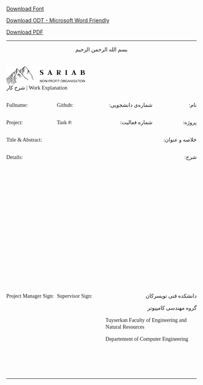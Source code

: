 [Download Font](https://gordarg.github.io/font/Behdad.ttf)

[Download ODT - Microsoft Word Friendly](content/Sariab/documents/Industry.odt)

[Download PDF](content/Sariab/documents/Industry.odt)

<table width="900" cellpadding="2" cellspacing="0">
	<col width="236">
	<col width="218">
	<col width="206">
	<col width="224">
	<tr>
		<td colspan="4" width="896" valign="top" style="border: none; padding: 0in">
			<p dir="rtl" align="center" style="margin-bottom: 0.2in"><font face="Behdad"><span lang="fa-IR">بسم
			الله الرحمن الرحیم</span></font></p>
			<br/>
<img src="https://raw.githubusercontent.com/Pressz/Sariab/master/Graphics/Logo/g54.png" name="Image1" align="center" width="208" height="47" border="0"/>
			<br/>
<font face="Behdad"><span lang="fa-IR">شرح
			کار </span></font><font face="Behdad">| Work Explanation</font></p>
		</td>
	</tr>
	<tr valign="top">
		<td width="236" style="border: none; padding: 0in">
			<p><font face="Behdad">Fullname:</font></p>
		</td>
		<td width="218" style="border: none; padding: 0in">
			<p><font face="Behdad">Github:</font></p>
		</td>
		<td width="206" style="border: none; padding: 0in">
			<p dir="rtl" align="right"><font face="Behdad"><span lang="fa-IR">شماره‌ی
			دانشجویی</span></font><font face="Behdad">:</font></p>
		</td>
		<td width="224" style="border: none; padding: 0in">
			<p dir="rtl" align="right"><font face="Behdad"><span lang="fa-IR">نام</span></font><font face="Behdad">:</font></p>
		</td>
	</tr>
	<tr valign="top">
		<td width="236" style="border: none; padding: 0in">
			<p><font face="Behdad">Project:</font></p>
		</td>
		<td width="218" style="border: none; padding: 0in">
			<p><font face="Behdad">Task #:</font></p>
		</td>
		<td width="206" style="border: none; padding: 0in">
			<p dir="rtl" align="right"><font face="Behdad"><span lang="fa-IR">شماره
			فعالیت</span></font><font face="Behdad">:</font></p>
		</td>
		<td width="224" style="border: none; padding: 0in">
			<p dir="rtl" align="right"><font face="Behdad"><span lang="fa-IR">پروژه</span></font><font face="Behdad">:</font></p>
		</td>
	</tr>
	<tr valign="top">
		<td colspan="2" width="458" style="border: none; padding: 0in">
			<p><font face="Behdad">Title &amp; Abstract:</font></p>
		</td>
		<td colspan="2" width="434" style="border: none; padding: 0in">
			<p dir="rtl" align="right"><font face="Behdad"><span lang="fa-IR">خلاصه
			و عنوان</span></font><font face="Behdad">:</font></p>
		</td>
	</tr>
	<tr valign="top">
		<td colspan="2" width="458" height="368" style="border: none; padding: 0in">
			<p><font face="Behdad">Details:</font></p>
		</td>
		<td colspan="2" width="434" style="border: none; padding: 0in">
			<p dir="rtl" align="right"><font face="Behdad"><span lang="fa-IR">شرح</span></font><font face="Behdad">:</font></p>
		</td>
	</tr>
	<tr valign="top">
		<td width="236" height="242" style="border: none; padding: 0in">
			<p><font face="Behdad">Project Manager Sign:</font></p>
		</td>
		<td width="218" style="border: none; padding: 0in">
			<p><font face="Behdad">Supervisor Sign:</font></p>
		</td>
		<td colspan="2" width="434" style="border: none; padding: 0in">
			<p dir="rtl" align="right"><font face="Behdad"><span lang="fa-IR">دانشکده
			فنی تویسرکان</span></font></p>
			<p dir="rtl" align="right"><font face="Behdad"><span lang="fa-IR">گروه
			مهندسی کامپیوتر</span></font></p>
			<p align="left"><font face="Behdad">Tuyserkan Faculty of
			Engineering and Natural Resources</font></p>
			<p align="left"><font face="Behdad">Departement of Computer
			Engineering</font></p>
		</td>
	</tr>
</table>